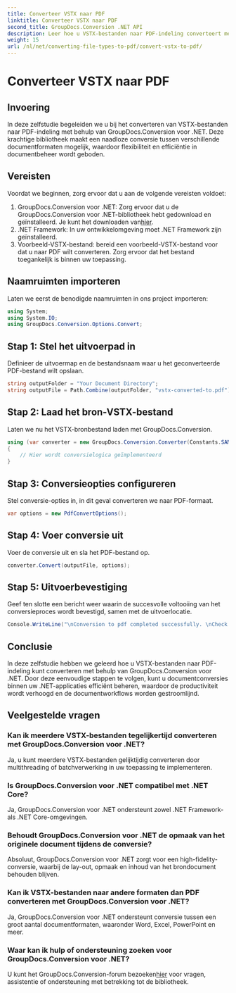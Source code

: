 ```yaml
---
title: Converteer VSTX naar PDF
linktitle: Converteer VSTX naar PDF
second_title: GroupDocs.Conversion .NET API
description: Leer hoe u VSTX-bestanden naar PDF-indeling converteert met GroupDocs.Conversion voor .NET. Eenvoudige stappen voor naadloos documentbeheer.
weight: 15
url: /nl/net/converting-file-types-to-pdf/convert-vstx-to-pdf/
---
```


# Converteer VSTX naar PDF

## Invoering
In deze zelfstudie begeleiden we u bij het converteren van VSTX-bestanden naar PDF-indeling met behulp van GroupDocs.Conversion voor .NET. Deze krachtige bibliotheek maakt een naadloze conversie tussen verschillende documentformaten mogelijk, waardoor flexibiliteit en efficiëntie in documentbeheer wordt geboden.
## Vereisten
Voordat we beginnen, zorg ervoor dat u aan de volgende vereisten voldoet:
1.  GroupDocs.Conversion voor .NET: Zorg ervoor dat u de GroupDocs.Conversion voor .NET-bibliotheek hebt gedownload en geïnstalleerd. Je kunt het downloaden van[hier](https://releases.groupdocs.com/conversion/net/).
2. .NET Framework: In uw ontwikkelomgeving moet .NET Framework zijn geïnstalleerd.
3. Voorbeeld-VSTX-bestand: bereid een voorbeeld-VSTX-bestand voor dat u naar PDF wilt converteren. Zorg ervoor dat het bestand toegankelijk is binnen uw toepassing.

## Naamruimten importeren
Laten we eerst de benodigde naamruimten in ons project importeren:
```csharp
using System;
using System.IO;
using GroupDocs.Conversion.Options.Convert;
```
## Stap 1: Stel het uitvoerpad in
Definieer de uitvoermap en de bestandsnaam waar u het geconverteerde PDF-bestand wilt opslaan.
```csharp
string outputFolder = "Your Document Directory";
string outputFile = Path.Combine(outputFolder, "vstx-converted-to.pdf");
```
## Stap 2: Laad het bron-VSTX-bestand
Laten we nu het VSTX-bronbestand laden met GroupDocs.Conversion.
```csharp
using (var converter = new GroupDocs.Conversion.Converter(Constants.SAMPLE_VSTX))
{
    // Hier wordt conversielogica geïmplementeerd
}
```
## Stap 3: Conversieopties configureren
Stel conversie-opties in, in dit geval converteren we naar PDF-formaat.
```csharp
var options = new PdfConvertOptions();
```
## Stap 4: Voer conversie uit
Voer de conversie uit en sla het PDF-bestand op.
```csharp
converter.Convert(outputFile, options);
```
## Stap 5: Uitvoerbevestiging
Geef ten slotte een bericht weer waarin de succesvolle voltooiing van het conversieproces wordt bevestigd, samen met de uitvoerlocatie.
```csharp
Console.WriteLine("\nConversion to pdf completed successfully. \nCheck output in {0}", outputFolder);
```

## Conclusie
In deze zelfstudie hebben we geleerd hoe u VSTX-bestanden naar PDF-indeling kunt converteren met behulp van GroupDocs.Conversion voor .NET. Door deze eenvoudige stappen te volgen, kunt u documentconversies binnen uw .NET-applicaties efficiënt beheren, waardoor de productiviteit wordt verhoogd en de documentworkflows worden gestroomlijnd.
## Veelgestelde vragen
### Kan ik meerdere VSTX-bestanden tegelijkertijd converteren met GroupDocs.Conversion voor .NET?
Ja, u kunt meerdere VSTX-bestanden gelijktijdig converteren door multithreading of batchverwerking in uw toepassing te implementeren.
### Is GroupDocs.Conversion voor .NET compatibel met .NET Core?
Ja, GroupDocs.Conversion voor .NET ondersteunt zowel .NET Framework- als .NET Core-omgevingen.
### Behoudt GroupDocs.Conversion voor .NET de opmaak van het originele document tijdens de conversie?
Absoluut, GroupDocs.Conversion voor .NET zorgt voor een high-fidelity-conversie, waarbij de lay-out, opmaak en inhoud van het brondocument behouden blijven.
### Kan ik VSTX-bestanden naar andere formaten dan PDF converteren met GroupDocs.Conversion voor .NET?
Ja, GroupDocs.Conversion voor .NET ondersteunt conversie tussen een groot aantal documentformaten, waaronder Word, Excel, PowerPoint en meer.
### Waar kan ik hulp of ondersteuning zoeken voor GroupDocs.Conversion voor .NET?
 U kunt het GroupDocs.Conversion-forum bezoeken[hier](https://forum.groupdocs.com/c/conversion/11) voor vragen, assistentie of ondersteuning met betrekking tot de bibliotheek.